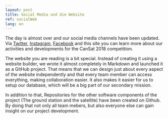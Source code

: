 ```yaml
---
layout: post
title: Social Media und die Website
ref: socialWeb
lang: en
---
```


The day is almost over and our social media channels have been updated. Via [Twitter](https://twitter.com/Apoapsis_HGV), 
[Instagram](https://www.instagram.com/apoapsis_hgv/),
[Facebook](https://www.facebook.com/ApoapsisHGV/) and this site you can learn more about our activities
and developments for the CanSat 2018 competition.

The website you are reading is a bit special. Instead of creating it using a website builder,
we wrote it almost completely in Markdown and launched it as a GitHub project.
That means that we can design just about every aspect of the website independently and that 
every team member can access everything, making collaboration easier.
It also makes it easier for us to setup our database, which will be a big part of our secondary mission.

In addition to that, Repositories for the other software components of the project (The ground station and the satellite)
have been created on Github. By doing that not only all team mebers, but also everyone else can gain insight on
our project development.
